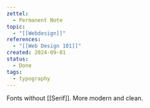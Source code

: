 ```yaml
---
zettel:
  - Permanent Note
topic:
  - "[[Webdesign]]"
references:
  - "[[Web Design 101]]"
created: 2024-09-01
status:
  - Done
tags:
  - typography
---
```

Fonts without [[Serif]]. 
More modern and clean.